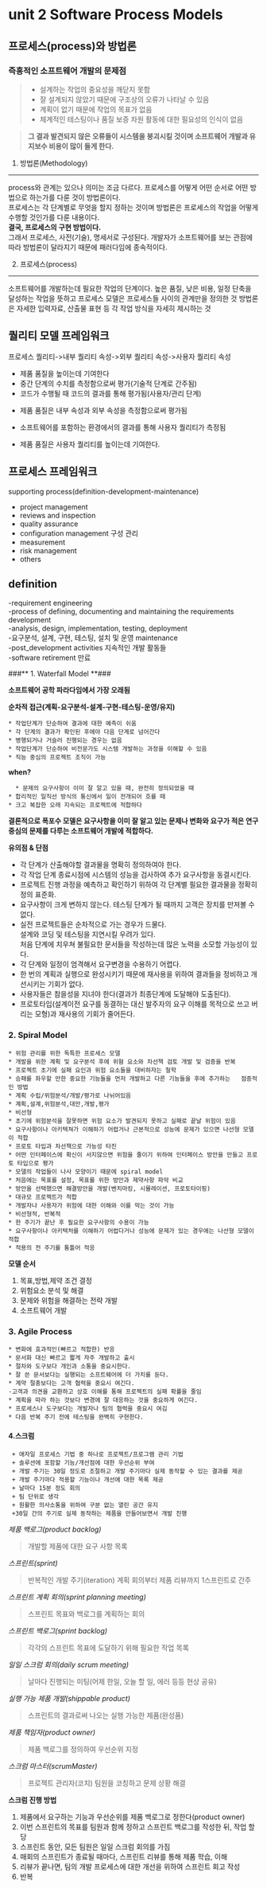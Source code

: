 unit 2 Software Process Models
==============================
 
프로세스(process)와 방법론
-------------------------

### 즉흥적인 소프트웨어 개발의 문제점  
> * 설계하는 작업의 중요성을 깨닫지 못함
> * 잘 설계되지 않았기 때문에 구조상의 오류가 나타날 수 있음
> * 계획이 없기 때문에 작업의 목표가 없음
> * 체계적인 테스팅이나 품질 보증 차원 활동에 대한 필요성의 인식이 없음  

> **그 결과 발견되지 않은 오류들이 시스템을 붕괴시킬 것이며 소프트웨어 개발과 유지보수 비용이 많이 들게 한다.**


1. 방법론(Methodology)
---------------------
process와 관계는 있으나 의미는 조금 다르다. 프로세스를 어떻게 어떤 순서로 어떤 방법으로 하는가를 다룬 것이 방법론이다.   
프로세스는 각 단계별로 무엇을 할지 정하는 것이며 방법론은 프로세스의 작업을 어떻게 수행할 것인가를 다룬 내용이다.  
**결국, 프로세스의 구현 방법이다.**   
그래서 프로세스, 사전(기술), 명세서로 구성된다. 개발자가 소프트웨어를 보는 관점에 따라 방법론이 달라지기 때문에 패러다임에 종속적이다.

2. 프로세스(process)
-------------------
소프트웨어를 개발하는데 필요한 작업의 단계이다. 높은 품질, 낮은 비용, 일정 단축을 달성하는 작업을 뜻하고
프로세스 모델은 프로세스들 사이의 관계만을 정의한 것 
방법론은 자세한 입력자료, 산출물 표현 등 각 작업 방식을 자세히 제시하는 것

퀄리티 모델 프레임워크
---------------------
프로세스 퀄리티->내부 퀄리티 속성->외부 퀄리티 속성->사용자 퀄리티 속성
* 제품 품질을 높이는데 기여한다
* 중간 단계의 수치를 측정함으로써 평가(기술적 단계로 간주됨)
* 코드가 수행될 때 코드의 결과를 통해 평가됨(사용자/관리 단계)  
- 제품 품질은 내부 속성과 외부 속성을 측정함으로써 평가됨  
* 소프트웨어를 포함하는 환경에서의 결과를 통해 사용자 퀄리티가 측정됨  
- 제품 품질은 사용자 퀄리티를 높이는데 기여한다.

프로세스 프레임워크
-----------------
supporting process(definition-development-maintenance)
* project management
* reviews and inspection
* quality assurance
* configuration management 구성 관리
* measurement
* risk management
* others

definition
-----------
-requirement engineering  
-process of defining, documenting and maintaining the requirements development    
-analysis, design, implementation, testing, deployment  
-요구분석, 설계, 구현, 테스팅, 설치 및 운영 maintenance    
-post_development activities 지속적인 개발 활동들  
-software retirement 만료  

###** 1. Waterfall Model **###
  
**소프트웨어 공학 파라다임에서 가장 오래됨**  
  
**순차적 접근(계획-요구분석-설계-구현-테스팅-운영/유지)**
  
	* 작업단계가 단순하여 결과에 대한 예측이 쉬움  
	* 각 단계의 결과가 확인된 후에야 다음 단계로 넘어간다  
	* 병행되거나 거슬러 진행되는 경우는 없음  
	* 작업단계가 단순하여 비전문가도 시스템 개발하는 과정을 이해할 수 있음  
	* 직능 중심의 프로젝트 조직이 가능  
  
**when?**  
  
      * 문제의 요구사항이 이미 잘 알고 있을 때, 완전히 정의되었을 때  
 	* 합리적인 일직선 방식의 통신에서 일이 전개되어 흐를 때  
  	* 크고 복잡한 오래 지속되는 프로젝트에 적합하다  
  
**결론적으로 폭포수 모델은 요구사항을 이미 잘 알고 있는 문제나 변화와 요구가 적은 연구 중심의 문제를 다루는 소프트웨어 개발에 적합하다.**  

**유의점 & 단점**  
  
* 각 단계가 산출해야할 결과물을 명확히 정의하여야 한다.  
* 각 작업 단계 종료시점에 시스템의 성능을 검사하여 추가 요구사항을 동결시킨다.  
* 프로젝트 진행 과정을 예측하고 확인하기 위하여 각 단계별 필요한 결과물을 정확히 정의 표준화.  
* 요구사항이 크게 변하지 않는다. 테스팅 단계가 될 때까지 고객은 장치를 만져볼 수 없다.  
* 실전 프로젝트들은 순차적으로 가는 경우가 드물다.  
  설계와 코딩 및 테스팅을 지연시킬 우려가 있다.  
  처음 단계에 치우쳐 불필요한 문서들을 작성하는데 많은 노력을 소모할 가능성이 있다.  
* 각 단계와 일정이 엄격해서 요구변경을 수용하기 어렵다.  
* 한 번의 계획과 실행으로 완성시키기 때문에 재사용을 위하여 결과들을 정비하고 개선시키는 기회가 없다.  
* 사용자들은 참을성을 지녀야 한다(결과가 최종단계에 도달해야 도출된다).  
* 프로토타입(설계이전 요구를 동결하는 대신 발주자의 요구 이해를 목적으로 쓰고 버리는 모형)과 재사용의 기회가 줄어든다.  
  
### 2. Spiral Model ###
  
	* 위험 관리를 위한 독특한 프로세스 모델
	* 개발을 위한 계획 및 요구분석 후에 위혐 요소와 차선책 검토 개발 및 검증을 반복
	* 프로젝트 초기에 실패 요인과 위험 요소들을 대비하자는 철학
	* 승패를 좌우할 만한 중요한 기능들을 먼저 개발하고 다른 기능들을 후에 추가하는 	점증적인 방법
	* 계획 수립/위험분석/개발/평가로 나뉘어있음
	* 계획,설계,위험분석,대안,개발,평가
	* 비선형
 	* 초기에 위험분석을 잘못하면 위험 요소가 발견되지 못하고 실패로 끝날 위험이 있음
	* 요구사항이나 아키텍쳐가 이해하기 어렵거나 근본적으로 성능에 문제가 있으면 나선형 모델이 적합
	* 프로토 타입과 차선책으로 가능성 타진
	* 어떤 인터페이스에 확신이 서지않으면 위험을 줄이기 위하여 인터페이스 방안을 만들고 프로토 타입으로 평가
	* 모델의 작업들이 나사 모양이기 때문에 spiral model
	* 처음에는 목표를 설정, 목표를 위한 방안과 제약사항 파악 비교
	* 방안을 선택했으면 해결방안을 개발(벤치마킹, 시뮬레이션, 프로토타이핑)
	* 대규모 프로젝트가 적합
	* 개발자나 사용자가 위험에 대한 이해와 이를 막는 것이 가능
	* 비선형적, 반복적 
	* 한 주기가 끝난 후 필요한 요구사항의 수용이 가능
	* 요구사항이나 아키텍처를 이해하기 어렵다거나 성능에 문제가 있는 경우에는 나선형 모델이 적합
	* 적용의 전 주기를 통틀어 적응
  
**모델 순서**

1. 목표,방법,제약 조건 결정  
2. 위험요소 분석 및 해결  
3. 문제와 위험을 해결하는 전략 개발  
4. 소프트웨어 개발  

### 3. Agile Process ###  
  
	* 변화에 효과적인(빠르고 적합한) 반응
	* 문서화 대신 빠르고 짧게 자주 개발하고 출시
	* 절차와 도구보다 개인과 소통을 중요시한다.
	* 잘 쓴 문서보다는 실행되는 소프트웨어에 더 가치를 둔다.
	* 계약 절충보다는 고객 협력을 중요시 여긴다.
	-고객과 의견을 교환하고 상호 이해를 통해 프로젝트의 실패 확률을 줄임
	* 계획을 따라 하는 것보다 변경에 잘 대응하는 것을 중요하게 여긴다.
	* 프로세스나 도구보다는 개발자나 팀의 협력을 중요시 여김
	* 다음 반복 주기 전에 테스팅을 완벽히 구현한다.

#### 4.스크럼 ####
  
	 + 애자일 프로세스 기법 중 하나로 프로젝트/프로그램 관리 기법
	 + 솔루션에 포함할 기능/개선점에 대한 우선순위 부여
	 + 개발 주기는 30일 정도로 조절하고 개발 주기마다 실제 동작할 수 있는 결과를 제공
	 + 개발 주기마다 적용할 기능이나 개선에 대한 목록 제공
	 + 날마다 15분 정도 회의
	 + 팀 단위로 생각
	 + 원활한 의사소통을 위하여 구분 없는 열린 공간 유지
	 +30일 간의 주기로 실제 동작하는 제품을 만들어보면서 개발 진행
  
*제품 백로그(product backlog)*
> 개발할 제품에 대한 요구 사항 목록

*스프린트(sprint)*
> 반복적인 개발 주기(iteration)
> 계획 회의부터 제품 리뷰까지 1스프린트로 간주

*스프린트 계획 회의(sprint planning meeting)*
> 스프린트 목표와 백로그를 계획하는 회의

*스프린트 백로그(sprint backlog)*
> 각각의 스프린트 목표에 도달하기 위해 필요한 작업 목록

*일일 스크럼 회의(daily scrum meeting)*
> 날마다 진행되는 미팅(어제 한일, 오늘 할 일, 에러 등등 현상 공유)

*실행 가능 제품 개발(shippable product)*
> 스프린트의 결과로써 나오는 실행 가능한 제품(완성품)

*제품 책임자(product owner)*
> 제품 백로그를 정의하여 우선순위 지정

*스크럼 마스터(scrumMaster)*   
> 프로젝트 관리자(코치)
> 팀원을 코칭하고 문제 상황 해결

**스크럼 진행 방법**
  
1. 제품에서 요구하는 기능과 우선순위를 제품 백로그로 정한다(product owner)
2. 이번 스프린트의 목표를 팀원과 함께 정하고 스프린트 백로그를 작성한 뒤, 작업 할당
3. 스프린트 동안, 모든 팀원은 일일 스크럼 회의를 가짐
4. 매회의 스프린트가 종료될 때마다, 스프린트 리뷰를 통해 제품 학습, 이해
5. 리뷰가 끝나면, 팀의 개발 프로세스에 대한 개선을 위하여 스프린트 회고 작성
6. 반복
